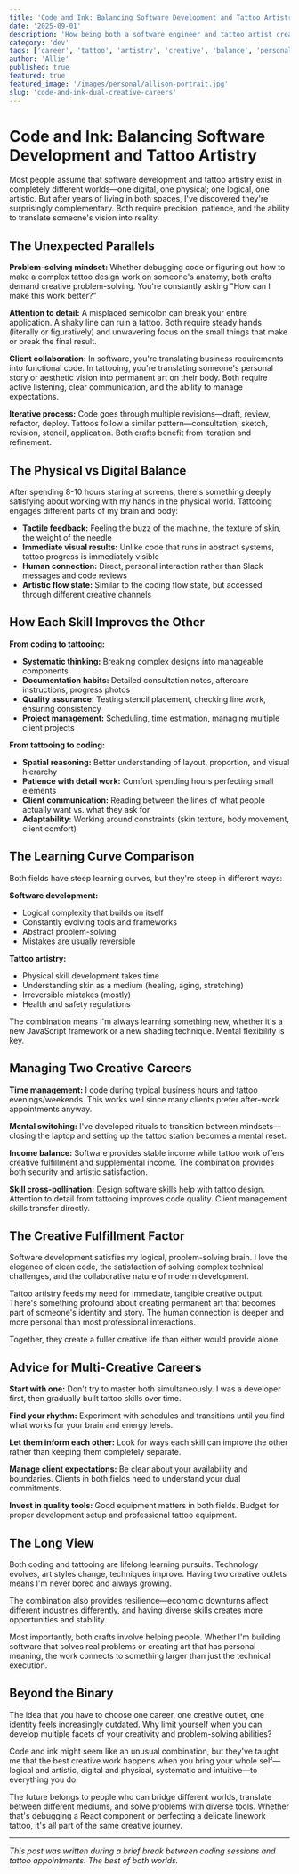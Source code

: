 ```yaml
---
title: 'Code and Ink: Balancing Software Development and Tattoo Artistry'
date: '2025-09-01'
description: 'How being both a software engineer and tattoo artist creates unexpected synergies between digital and physical creative work.'
category: 'dev'
tags: ['career', 'tattoo', 'artistry', 'creative', 'balance', 'personal']
author: 'Allie'
published: true
featured: true
featured_image: '/images/personal/allison-portrait.jpg'
slug: 'code-and-ink-dual-creative-careers'
---
```


# Code and Ink: Balancing Software Development and Tattoo Artistry

Most people assume that software development and tattoo artistry exist in completely different worlds—one digital, one physical; one logical, one artistic. But after years of living in both spaces, I've discovered they're surprisingly complementary. Both require precision, patience, and the ability to translate someone's vision into reality.

## The Unexpected Parallels

**Problem-solving mindset:** Whether debugging code or figuring out how to make a complex tattoo design work on someone's anatomy, both crafts demand creative problem-solving. You're constantly asking "How can I make this work better?"

**Attention to detail:** A misplaced semicolon can break your entire application. A shaky line can ruin a tattoo. Both require steady hands (literally or figuratively) and unwavering focus on the small things that make or break the final result.

**Client collaboration:** In software, you're translating business requirements into functional code. In tattooing, you're translating someone's personal story or aesthetic vision into permanent art on their body. Both require active listening, clear communication, and the ability to manage expectations.

**Iterative process:** Code goes through multiple revisions—draft, review, refactor, deploy. Tattoos follow a similar pattern—consultation, sketch, revision, stencil, application. Both crafts benefit from iteration and refinement.

## The Physical vs Digital Balance

After spending 8-10 hours staring at screens, there's something deeply satisfying about working with my hands in the physical world. Tattooing engages different parts of my brain and body:

- **Tactile feedback:** Feeling the buzz of the machine, the texture of skin, the weight of the needle
- **Immediate visual results:** Unlike code that runs in abstract systems, tattoo progress is immediately visible
- **Human connection:** Direct, personal interaction rather than Slack messages and code reviews
- **Artistic flow state:** Similar to the coding flow state, but accessed through different creative channels

## How Each Skill Improves the Other

**From coding to tattooing:**

- **Systematic thinking:** Breaking complex designs into manageable components
- **Documentation habits:** Detailed consultation notes, aftercare instructions, progress photos
- **Quality assurance:** Testing stencil placement, checking line work, ensuring consistency
- **Project management:** Scheduling, time estimation, managing multiple client projects

**From tattooing to coding:**

- **Spatial reasoning:** Better understanding of layout, proportion, and visual hierarchy
- **Patience with detail work:** Comfort spending hours perfecting small elements
- **Client communication:** Reading between the lines of what people actually want vs. what they ask for
- **Adaptability:** Working around constraints (skin texture, body movement, client comfort)

## The Learning Curve Comparison

Both fields have steep learning curves, but they're steep in different ways:

**Software development:**

- Logical complexity that builds on itself
- Constantly evolving tools and frameworks
- Abstract problem-solving
- Mistakes are usually reversible

**Tattoo artistry:**

- Physical skill development takes time
- Understanding skin as a medium (healing, aging, stretching)
- Irreversible mistakes (mostly)
- Health and safety regulations

The combination means I'm always learning something new, whether it's a new JavaScript framework or a new shading technique. Mental flexibility is key.

## Managing Two Creative Careers

**Time management:** I code during typical business hours and tattoo evenings/weekends. This works well since many clients prefer after-work appointments anyway.

**Mental switching:** I've developed rituals to transition between mindsets—closing the laptop and setting up the tattoo station becomes a mental reset.

**Income balance:** Software provides stable income while tattoo work offers creative fulfillment and supplemental income. The combination provides both security and artistic satisfaction.

**Skill cross-pollination:** Design software skills help with tattoo design. Attention to detail from tattooing improves code quality. Client management skills transfer directly.

## The Creative Fulfillment Factor

Software development satisfies my logical, problem-solving brain. I love the elegance of clean code, the satisfaction of solving complex technical challenges, and the collaborative nature of modern development.

Tattoo artistry feeds my need for immediate, tangible creative output. There's something profound about creating permanent art that becomes part of someone's identity and story. The human connection is deeper and more personal than most professional interactions.

Together, they create a fuller creative life than either would provide alone.

## Advice for Multi-Creative Careers

**Start with one:** Don't try to master both simultaneously. I was a developer first, then gradually built tattoo skills over time.

**Find your rhythm:** Experiment with schedules and transitions until you find what works for your brain and energy levels.

**Let them inform each other:** Look for ways each skill can improve the other rather than keeping them completely separate.

**Manage client expectations:** Be clear about your availability and boundaries. Clients in both fields need to understand your dual commitments.

**Invest in quality tools:** Good equipment matters in both fields. Budget for proper development setup and professional tattoo equipment.

## The Long View

Both coding and tattooing are lifelong learning pursuits. Technology evolves, art styles change, techniques improve. Having two creative outlets means I'm never bored and always growing.

The combination also provides resilience—economic downturns affect different industries differently, and having diverse skills creates more opportunities and stability.

Most importantly, both crafts involve helping people. Whether I'm building software that solves real problems or creating art that has personal meaning, the work connects to something larger than just the technical execution.

## Beyond the Binary

The idea that you have to choose one career, one creative outlet, one identity feels increasingly outdated. Why limit yourself when you can develop multiple facets of your creativity and problem-solving abilities?

Code and ink might seem like an unusual combination, but they've taught me that the best creative work happens when you bring your whole self—logical and artistic, digital and physical, systematic and intuitive—to everything you do.

The future belongs to people who can bridge different worlds, translate between different mediums, and solve problems with diverse tools. Whether that's debugging a React component or perfecting a delicate linework tattoo, it's all part of the same creative journey.

---

_This post was written during a brief break between coding sessions and tattoo appointments. The best of both worlds._
